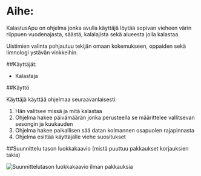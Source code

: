 # Aihe:

KalastusApu on ohjelma jonka avulla käyttäjä löytää sopivan vieheen värin riippuen
vuodenajasta, säästä, kalalajista sekä alueesta jolla kalastaa.

Uistimien valinta pohjautuu tekijän omaan kokemukseen, oppaiden sekä limnologi ystävän vinkkeihin.

##Käyttäjät:
* Kalastaja

##Käyttö

Käyttäjä käyttää ohjelmaa seuraavanlaisesti:

1. Hän valitsee missä ja mitä kalastaa
2. Ohjelma hakee päivämäärän jonka perusteella se määrittelee vallitsevan sesongin ja kuukauden
3. Ohjelma hakee paikallisen sää datan kolmannen osapuolen rajapinnasta
4. Ohjelma esittää käyttäjälle viehe suositukset

##Suunnittelu tason luokkakaavio
(mistä puuttuu pakkaukset korjauksien takia)

![Suunnittelutason luokkakaavio ilman pakkauksia](https://github.com/mikkovalla/KalastusApu/blob/master/dokumentaatio/kalastusApu_suunnitteluTaso_luokkakaavio%20(1).png "Suunnittelu tason luokkakkaavio mistä puuttuu pakkaukset")
